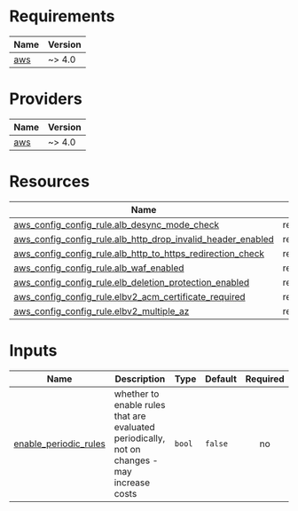 <!-- BEGIN_TF_DOCS -->
# Requirements

| Name | Version |
|------|---------|
| <a name="requirement_aws"></a> [aws](#requirement\_aws) | ~> 4.0 |

# Providers

| Name | Version |
|------|---------|
| <a name="provider_aws"></a> [aws](#provider\_aws) | ~> 4.0 |

# Resources

| Name | Type |
|------|------|
| [aws_config_config_rule.alb_desync_mode_check](https://registry.terraform.io/providers/hashicorp/aws/latest/docs/resources/config_config_rule) | resource |
| [aws_config_config_rule.alb_http_drop_invalid_header_enabled](https://registry.terraform.io/providers/hashicorp/aws/latest/docs/resources/config_config_rule) | resource |
| [aws_config_config_rule.alb_http_to_https_redirection_check](https://registry.terraform.io/providers/hashicorp/aws/latest/docs/resources/config_config_rule) | resource |
| [aws_config_config_rule.alb_waf_enabled](https://registry.terraform.io/providers/hashicorp/aws/latest/docs/resources/config_config_rule) | resource |
| [aws_config_config_rule.elb_deletion_protection_enabled](https://registry.terraform.io/providers/hashicorp/aws/latest/docs/resources/config_config_rule) | resource |
| [aws_config_config_rule.elbv2_acm_certificate_required](https://registry.terraform.io/providers/hashicorp/aws/latest/docs/resources/config_config_rule) | resource |
| [aws_config_config_rule.elbv2_multiple_az](https://registry.terraform.io/providers/hashicorp/aws/latest/docs/resources/config_config_rule) | resource |

# Inputs

| Name | Description | Type | Default | Required |
|------|-------------|------|---------|:--------:|
| <a name="input_enable_periodic_rules"></a> [enable\_periodic\_rules](#input\_enable\_periodic\_rules) | whether to enable rules that are evaluated periodically, not on changes - may increase costs | `bool` | `false` | no |
<!-- END_TF_DOCS -->